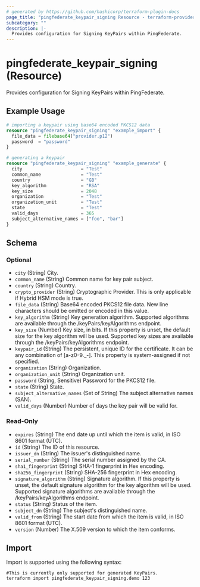 ```yaml
---
# generated by https://github.com/hashicorp/terraform-plugin-docs
page_title: "pingfederate_keypair_signing Resource - terraform-provider-pingfederate"
subcategory: ""
description: |-
  Provides configuration for Signing KeyPairs within PingFederate.
---
```


# pingfederate_keypair_signing (Resource)

Provides configuration for Signing KeyPairs within PingFederate.

## Example Usage

```terraform
# importing a keypair using base64 encoded PKCS12 data
resource "pingfederate_keypair_signing" "example_import" {
  file_data = filebase64("provider.p12")
  password  = "password"
}

# generating a keypair
resource "pingfederate_keypair_signing" "example_generate" {
  city                      = "Test"
  common_name               = "Test"
  country                   = "GB"
  key_algorithm             = "RSA"
  key_size                  = 2048
  organization              = "Test"
  organization_unit         = "Test"
  state                     = "Test"
  valid_days                = 365
  subject_alternative_names = ["foo", "bar"]
}
```

<!-- schema generated by tfplugindocs -->
## Schema

### Optional

- `city` (String) City.
- `common_name` (String) Common name for key pair subject.
- `country` (String) Country.
- `crypto_provider` (String) Cryptographic Provider.  This is only applicable if Hybrid HSM mode is true.
- `file_data` (String) Base64 encoded PKCS12 file data. New line characters should be omitted or encoded in this value.
- `key_algorithm` (String) Key generation algorithm. Supported algorithms are available through the /keyPairs/keyAlgorithms endpoint.
- `key_size` (Number) Key size, in bits. If this property is unset, the default size for the key algorithm will be used. Supported key sizes are available through the /keyPairs/keyAlgorithms endpoint.
- `keypair_id` (String) The persistent, unique ID for the certificate. It can be any combination of [a-z0-9._-]. This property is system-assigned if not specified.
- `organization` (String) Organization.
- `organization_unit` (String) Organization unit.
- `password` (String, Sensitive) Password for the PKCS12 file.
- `state` (String) State.
- `subject_alternative_names` (Set of String) The subject alternative names (SAN).
- `valid_days` (Number) Number of days the key pair will be valid for.

### Read-Only

- `expires` (String) The end date up until which the item is valid, in ISO 8601 format (UTC).
- `id` (String) The ID of this resource.
- `issuer_dn` (String) The issuer's distinguished name.
- `serial_number` (String) The serial number assigned by the CA.
- `sha1_fingerprint` (String) SHA-1 fingerprint in Hex encoding.
- `sha256_fingerprint` (String) SHA-256 fingerprint in Hex encoding.
- `signature_algorithm` (String) Signature algorithm. If this property is unset, the default signature algorithm for the key algorithm will be used. Supported signature algorithms are available through the /keyPairs/keyAlgorithms endpoint.
- `status` (String) Status of the item.
- `subject_dn` (String) The subject's distinguished name.
- `valid_from` (String) The start date from which the item is valid, in ISO 8601 format (UTC).
- `version` (Number) The X.509 version to which the item conforms.

## Import

Import is supported using the following syntax:

```shell
#This is currently only supported for generated KeyPairs.
terraform import pingfederate_keypair_signing.demo 123
```
